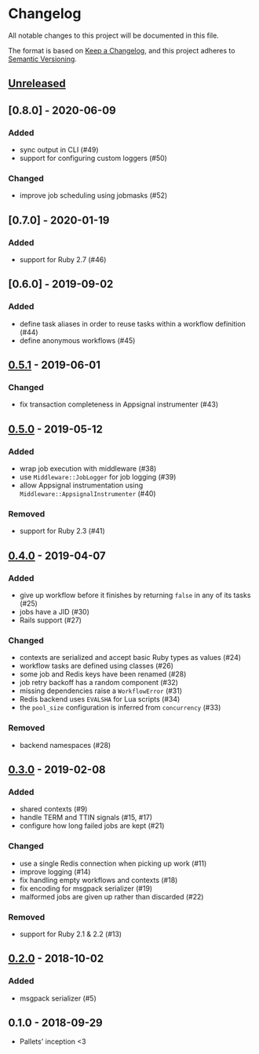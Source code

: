 # Changelog
All notable changes to this project will be documented in this file.

The format is based on [Keep a Changelog](https://keepachangelog.com/en/1.0.0/),
and this project adheres to [Semantic Versioning](https://semver.org/spec/v2.0.0.html).

## [Unreleased]

## [0.8.0] - 2020-06-09
### Added
- sync output in CLI (#49)
- support for configuring custom loggers (#50)

### Changed
- improve job scheduling using jobmasks (#52)

## [0.7.0] - 2020-01-19
### Added
- support for Ruby 2.7 (#46)

## [0.6.0] - 2019-09-02
### Added
- define task aliases in order to reuse tasks within a workflow definition (#44)
- define anonymous workflows (#45)

## [0.5.1] - 2019-06-01
### Changed
- fix transaction completeness in Appsignal instrumenter (#43)

## [0.5.0] - 2019-05-12
### Added
- wrap job execution with middleware (#38)
- use `Middleware::JobLogger` for job logging (#39)
- allow Appsignal instrumentation using `Middleware::AppsignalInstrumenter` (#40)

### Removed
- support for Ruby 2.3 (#41)

## [0.4.0] - 2019-04-07
### Added
- give up workflow before it finishes by returning `false` in any of its tasks (#25)
- jobs have a JID (#30)
- Rails support (#27)

### Changed
- contexts are serialized and accept basic Ruby types as values (#24)
- workflow tasks are defined using classes (#26)
- some job and Redis keys have been renamed (#28)
- job retry backoff has a random component (#32)
- missing dependencies raise a `WorkflowError` (#31)
- Redis backend uses `EVALSHA` for Lua scripts (#34)
- the `pool_size` configuration is inferred from `concurrency` (#33)

### Removed
- backend namespaces (#28)

## [0.3.0] - 2019-02-08
### Added
- shared contexts (#9)
- handle TERM and TTIN signals (#15, #17)
- configure how long failed jobs are kept (#21)

### Changed
- use a single Redis connection when picking up work (#11)
- improve logging (#14)
- fix handling empty workflows and contexts (#18)
- fix encoding for msgpack serializer (#19)
- malformed jobs are given up rather than discarded (#22)

### Removed
- support for Ruby 2.1 & 2.2 (#13)

## [0.2.0] - 2018-10-02
### Added
- msgpack serializer (#5)

## 0.1.0 - 2018-09-29
- Pallets' inception <3

[Unreleased]: https://github.com/linkyndy/pallets/compare/compare/v0.5.1...HEAD
[0.5.1]: https://github.com/linkyndy/pallets/compare/v0.5.0...v0.5.1
[0.5.0]: https://github.com/linkyndy/pallets/compare/v0.4.0...v0.5.0
[0.4.0]: https://github.com/linkyndy/pallets/compare/v0.3.0...v0.5.0
[0.3.0]: https://github.com/linkyndy/pallets/compare/v0.2.0...v0.3.0
[0.2.0]: https://github.com/linkyndy/pallets/compare/v0.1.0...v0.2.0
